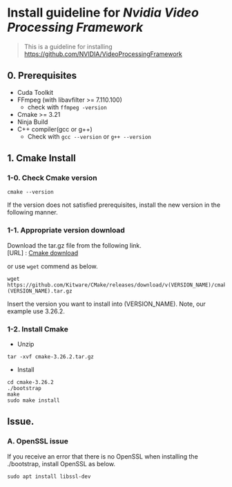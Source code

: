 # Install guideline for *Nvidia Video Processing Framework*
> This is a guideline for installing https://github.com/NVIDIA/VideoProcessingFramework

## 0. Prerequisites
- Cuda Toolkit
- FFmpeg (with libavfilter >= 7.110.100)
  - check with ```ffmpeg -version```
- Cmake >= 3.21
- Ninja Build
- C++ compiler(gcc or g++)
  - Check with ```gcc --version``` or ```g++ --version```

## 1. Cmake Install
### 1-0. Check Cmake version
```
cmake --version
```
If the version does not satisfied prerequisites, install the new version in the following manner.

### 1-1. Appropriate version download
Download the tar.gz file from the following link.\
[URL] : [Cmake download](https://cmake.org/download/)

or use ```wget``` commend as below.
```
wget https://github.com/Kitware/CMake/releases/download/v(VERSION_NAME)/cmake-(VERSION_NAME).tar.gz
```
Insert the version you want to install into (VERSION_NAME). Note, our example use 3.26.2.

### 1-2. Install Cmake
- Unzip
```
tar -xvf cmake-3.26.2.tar.gz
```

- Install
```
cd cmake-3.26.2
./bootstrap
make
sudo make install
```

## Issue.
### A. OpenSSL issue
If you receive an error that there is no OpenSSL when installing the ./bootstrap, install OpenSSL as below.
```
sudo apt install libssl-dev
```
